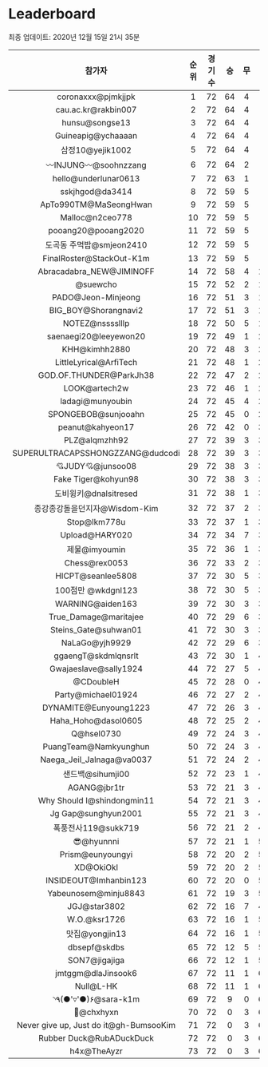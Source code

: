 # Leaderboard
최종 업데이트: 2020년 12월 15일 21시 35분




| 참가자 | 순위 | 경기수 | 승 | 무 | 패 | 승점 |
|:---:|:---:|:---:|:---:|:---:|:---:|:---:|
| coronaxxx@pjmkjjpk | 1 | 72 | 64 | 4 | 4 | 196 |
| cau.ac.kr@rakbin007 | 2 | 72 | 64 | 4 | 4 | 196 |
| hunsu@songse13 | 3 | 72 | 64 | 4 | 4 | 196 |
| Guineapig@ychaaaan | 4 | 72 | 64 | 4 | 4 | 196 |
| 삼정10@yejik1002 | 5 | 72 | 64 | 4 | 4 | 196 |
| 〰INJUNG〰@soohnzzang | 6 | 72 | 64 | 2 | 6 | 194 |
| hello@underlunar0613 | 7 | 72 | 63 | 1 | 8 | 190 |
| sskjhgod@da3414 | 8 | 72 | 59 | 5 | 8 | 182 |
| ApTo990TM@MaSeongHwan | 9 | 72 | 59 | 5 | 8 | 182 |
| Malloc@n2ceo778 | 10 | 72 | 59 | 5 | 8 | 182 |
| pooang20@pooang2020 | 11 | 72 | 59 | 5 | 8 | 182 |
| 도곡동 주먹밥@smjeon2410 | 12 | 72 | 59 | 5 | 8 | 182 |
| FinalRoster@StackOut-K1m | 13 | 72 | 59 | 5 | 8 | 182 |
| Abracadabra_NEW@JIMINOFF | 14 | 72 | 58 | 4 | 10 | 178 |
| @suewcho | 15 | 72 | 52 | 2 | 18 | 158 |
| PADO@Jeon-Minjeong | 16 | 72 | 51 | 3 | 18 | 156 |
| BIG_BOY@Shorangnavi2 | 17 | 72 | 51 | 3 | 18 | 156 |
| NOTEZ@nsssslllp | 18 | 72 | 50 | 5 | 17 | 155 |
| saenaegi20@leeyewon20 | 19 | 72 | 49 | 1 | 22 | 148 |
| KHH@kimhh2880 | 20 | 72 | 48 | 3 | 21 | 147 |
| LittleLyrical@ArfiTech | 21 | 72 | 48 | 1 | 23 | 145 |
| GOD.OF.THUNDER@ParkJh38 | 22 | 72 | 47 | 2 | 23 | 143 |
| LOOK@artech2w | 23 | 72 | 46 | 1 | 25 | 139 |
| ladagi@munyoubin | 24 | 72 | 45 | 4 | 23 | 139 |
| SPONGEBOB@sunjooahn | 25 | 72 | 45 | 0 | 27 | 135 |
| peanut@kahyeon17 | 26 | 72 | 42 | 0 | 30 | 126 |
| PLZ@alqmzhh92 | 27 | 72 | 39 | 3 | 30 | 120 |
| SUPERULTRACAPSSHONGZZANG@dudcodi | 28 | 72 | 39 | 3 | 30 | 120 |
| 💘JUDY💘@junsoo08 | 29 | 72 | 38 | 3 | 31 | 117 |
| Fake Tiger@kohyun98 | 30 | 72 | 38 | 3 | 31 | 117 |
| 도비윙키@dnalsitresed | 31 | 72 | 38 | 1 | 33 | 115 |
| 종강종강돌을던지자@Wisdom-Kim | 32 | 72 | 37 | 2 | 33 | 113 |
| Stop@lkm778u | 33 | 72 | 37 | 1 | 34 | 112 |
| Upload@HARY020 | 34 | 72 | 34 | 7 | 31 | 109 |
| 제물@imyoumin | 35 | 72 | 36 | 1 | 35 | 109 |
| Chess@rex0053 | 36 | 72 | 33 | 2 | 37 | 101 |
| HICPT@seanlee5808 | 37 | 72 | 30 | 5 | 37 | 95 |
| 100점만 @wkdgnl123 | 38 | 72 | 30 | 5 | 37 | 95 |
| WARNING@aiden163 | 39 | 72 | 30 | 3 | 39 | 93 |
| True_Damage@maritajee | 40 | 72 | 29 | 6 | 37 | 93 |
| Steins_Gate@suhwan01 | 41 | 72 | 30 | 3 | 39 | 93 |
| NaLaGo@yjh9929 | 42 | 72 | 29 | 6 | 37 | 93 |
| ggaengT@skdmlqnsrlt | 43 | 72 | 30 | 1 | 41 | 91 |
| Gwajaeslave@sally1924 | 44 | 72 | 27 | 5 | 40 | 86 |
| @CDoubleH | 45 | 72 | 28 | 0 | 44 | 84 |
| Party@michael01924 | 46 | 72 | 27 | 2 | 43 | 83 |
| DYNAMITE@Eunyoung1223 | 47 | 72 | 26 | 3 | 43 | 81 |
| Haha_Hoho@dasol0605 | 48 | 72 | 25 | 2 | 45 | 77 |
| Q@hsel0730 | 49 | 72 | 24 | 3 | 45 | 75 |
| PuangTeam@Namkyunghun | 50 | 72 | 24 | 3 | 45 | 75 |
| Naega_Jeil_Jalnaga@va0037 | 51 | 72 | 24 | 2 | 46 | 74 |
| 샌드백@sihumji00 | 52 | 72 | 23 | 1 | 48 | 70 |
| AGANG@jbr1tr | 53 | 72 | 21 | 3 | 48 | 66 |
| Why Should I@shindongmin11 | 54 | 72 | 21 | 3 | 48 | 66 |
| Jg Gap@sunghyun2001 | 55 | 72 | 21 | 3 | 48 | 66 |
| 폭풍전사119@sukk719 | 56 | 72 | 21 | 2 | 49 | 65 |
| 😎@hyunnni | 57 | 72 | 21 | 1 | 50 | 64 |
| Prism@eunyoungyi | 58 | 72 | 20 | 2 | 50 | 62 |
| XD@OkiOkl | 59 | 72 | 20 | 2 | 50 | 62 |
| INSIDEOUT@Imhanbin123 | 60 | 72 | 20 | 0 | 52 | 60 |
| Yabeunosem@minju8843 | 61 | 72 | 19 | 3 | 50 | 60 |
| JGJ@star3802 | 62 | 72 | 16 | 7 | 49 | 55 |
| W.O.@ksr1726 | 63 | 72 | 16 | 1 | 55 | 49 |
| 맛집@yongjin13 | 64 | 72 | 16 | 1 | 55 | 49 |
| dbsepf@skdbs | 65 | 72 | 12 | 5 | 55 | 41 |
| SON7@jigajiga | 66 | 72 | 12 | 1 | 59 | 37 |
| jmtggm@dlaJinsook6 | 67 | 72 | 11 | 1 | 60 | 34 |
| Null@L-HK | 68 | 72 | 11 | 1 | 60 | 34 |
| ◝٩(●'▿'●)۶@sara-k1m | 69 | 72 | 9 | 0 | 63 | 27 |
| 👑@chxhyxn | 70 | 72 | 0 | 3 | 69 | 3 |
| Never give up, Just do it@gh-BumsooKim | 71 | 72 | 0 | 3 | 69 | 3 |
| Rubber Duck@RubADuckDuck | 72 | 72 | 0 | 3 | 69 | 3 |
| h4x@TheAyzr | 73 | 72 | 0 | 3 | 69 | 3 |